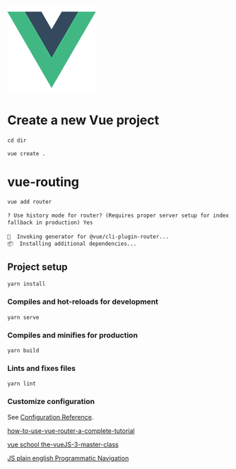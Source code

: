 <img alt="Vue logo" src="./src/assets/logo.png">

# Create a new Vue project

```cd dir```

```sh
vue create .
```
# vue-routing
```sh
vue add router
```

```
? Use history mode for router? (Requires proper server setup for index fallback in production) Yes

🚀  Invoking generator for @vue/cli-plugin-router...
📦  Installing additional dependencies...
```
## Project setup
```
yarn install
```

### Compiles and hot-reloads for development
```
yarn serve
```

### Compiles and minifies for production
```
yarn build
```

### Lints and fixes files
```
yarn lint
```
### Customize configuration
See [Configuration Reference](https://cli.vuejs.org/config/).

[how-to-use-vue-router-a-complete-tutorial](https://vueschool.io/articles/vuejs-tutorials/how-to-use-vue-router-a-complete-tutorial/)

[vue school the-vueJS-3-master-class](https://vueschool.io/courses/the-vuejs-3-master-class)

[JS plain english Programmatic Navigation](https://javascript.plainenglish.io/programmatic-navigation-of-vue-router-routes-288b81cc5516)
